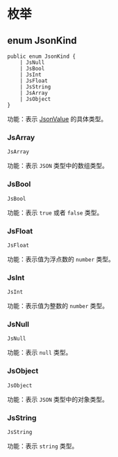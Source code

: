 # 枚举

## enum JsonKind

```cangjie
public enum JsonKind {
    | JsNull
    | JsBool
    | JsInt
    | JsFloat
    | JsString
    | JsArray
    | JsObject
}
```

功能：表示 [JsonValue](encoding_json_package_classes.md#class-jsonvalue) 的具体类型。

### JsArray

```cangjie
JsArray
```

功能：表示 `JSON` 类型中的数组类型。

### JsBool

```cangjie
JsBool
```

功能：表示 `true` 或者 `false` 类型。

### JsFloat

```cangjie
JsFloat
```

功能：表示值为浮点数的 `number` 类型。

### JsInt

```cangjie
JsInt
```

功能：表示值为整数的 `number` 类型。

### JsNull

```cangjie
JsNull
```

功能：表示 `null` 类型。

### JsObject

```cangjie
JsObject
```

功能：表示 `JSON` 类型中的对象类型。

### JsString

```cangjie
JsString
```

功能：表示 `string` 类型。

